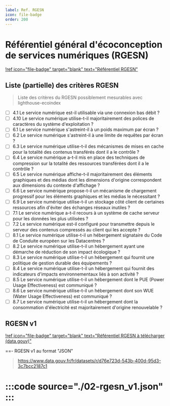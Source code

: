 ```yaml
---
label: Ref. RGESN
icon: file-badge
order: 200
---
```


# Référentiel général d'écoconception de services numériques (RGESN)

[!ref icon="file-badge" target="blank" text="Référentiel RGESN"](https://ecoresponsable.numerique.gouv.fr/publications/referentiel-general-ecoconception/)

## Liste (partielle) des critères RGESN

> Liste des critères du RGESN possiblement mesurables avec lighthouse-ecoindex

- [ ] 4.1 Le service numérique est-il utilisable via une connexion bas débit ?
- [ ] 4.10 Le service numérique utilise-t-il majoritairement des polices de caractères du système d'exploitation ?
- [ ] 6.1 Le service numérique s'astreint-il à un poids maximum par écran ?
- [ ] 6.2 Le service numérique s'astreint-il à une limite de requêtes par écran ?
- [ ] 6.3 Le service numérique utilise-t-il des mécanismes de mises en cache pour la totalité des contenus transférés dont il a le contrôle ?
- [ ] 6.4 Le service numérique a-t-il mis en place des techniques de compression sur la totalité des ressources transférées dont il a le contrôle ?
- [ ] 6.5 Le service numérique affiche-t-il majoritairement des éléments graphiques et des médias dont les dimensions d'origine correspondent aux dimensions du contexte d'affichage ?
- [ ] 6.6 Le service numérique propose-t-il un mécanisme de chargement progressif pour les éléments graphiques et les médias le nécessitant ?
- [ ] 6.9 Le service numérique utilise-t-il un stockage côté client de certaines ressources afin d'éviter des échanges réseaux inutiles ?
- [ ] 7.1 Le service numérique a-t-il recours à un système de cache serveur pour les données les plus utilisées ?
- [ ] 7.2 Le service numérique est-il configuré pour transmettre depuis le serveur des contenus compressés au client qui les accepte ?
- [ ] 8.1 Le service numérique utilise-t-il un hébergement signataire du Code de Conduite européen sur les Datacentres ?
- [ ] 8.2 Le service numérique utilise-t-il un hébergement ayant une démarche de réduction de son impact écologique ?
- [ ] 8.3 Le service numérique utilise-t-il un hébergement qui fournit une politique de gestion durable des équipements ?
- [ ] 8.4 Le service numérique utilise-t-il un hébergement qui fournit des indicateurs d'impacts environnementaux liés à son activité ?
- [ ] 8.5 Le service numérique utilise-t-il un hébergement dont le PUE (Power Usage Effectiveness) est communiqué ?
- [ ] 8.6 Le service numérique utilise-t-il un hébergement dont son WUE (Water Usage Effectiveness) est communiqué ?
- [ ] 8.7 Le service numérique utilise-t-il un hébergement dont la consommation d'électricité est majoritairement d'origine renouvelable ?

## RGESN v1

[!ref icon="file-badge" target="blank" text="Référentiel RGESN à télécharger (data.gouv)"](https://www.data.gouv.fr/fr/datasets/referentiel-general-decoconception-de-services-numeriques/)

==- RGESN v1 au format "JSON"

> https://www.data.gouv.fr/fr/datasets/r/d76e723d-543b-400d-95d3-3c7bcc2187c1

# :::code source="./02-rgesn_v1.json" :::
